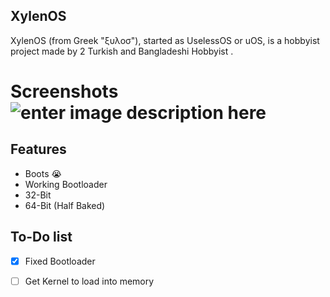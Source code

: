 ## XylenOS
XylenOS (from Greek "ξυλοσ"), started as UselessOS or uOS, is a hobbyist project made by 2 Turkish and Bangladeshi Hobbyist .

# Screenshots ![enter image description here](https://cdn.discordapp.com/attachments/1371783823297089537/1374042859896049685/Screenshot_2025-05-19-18-15-08-493_com.limbo.emu.main-edit.jpg?ex=682dee22&is=682c9ca2&hm=b5935845e071140c9cea54f8c91c39e5592b3c7d5da3d8521d394a726f018f06&)


## Features

 - Boots :sob:
 - Working Bootloader
 - 32-Bit
 - 64-Bit (Half Baked)

## To-Do list

 - [x] Fixed Bootloader
 - [ ] Get Kernel to load into memory
 
